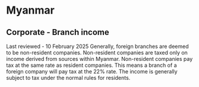 # Myanmar
## Corporate - Branch income
Last reviewed - 10 February 2025
Generally, foreign branches are deemed to be non-resident companies. Non-resident companies are taxed only on income derived from sources within Myanmar. Non-resident companies pay tax at the same rate as resident companies. This means a branch of a foreign company will pay tax at the 22% rate. The income is generally subject to tax under the normal rules for residents.
